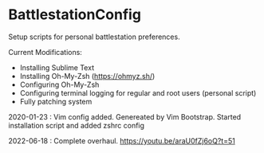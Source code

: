 # BattlestationConfig
Setup scripts for personal battlestation preferences.

Current Modifications:
- Installing Sublime Text
- Installing Oh-My-Zsh (https://ohmyz.sh/)
- Configuring Oh-My-Zsh
- Configuring terminal logging for regular and root users (personal script)
- Fully patching system

2020-01-23 : Vim config added. Genereated by Vim Bootstrap.
             Started installation script and added zshrc config

2022-06-18 : Complete overhaul. https://youtu.be/araU0fZj6oQ?t=51
